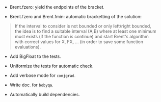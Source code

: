 * Brent.fzero: yield the endpoints of the bracket.

* Brent.fzero and Brent.fmin: automatic bracketting of the solution:

> If the interval to consider is not bounded or only left/right bounded, the
> idea is to find a suitable interval (A,B) where at least one minimum must
> exists (if the function is continue) and start Brent's algorithm with correct
> values for X, FX, ... (in order to save some function evaluations).

* Add BigFloat to the tests.

* Uniformize the tests for automatic check.

* Add verbose mode for `conjgrad`.

* Write doc. for `bobyqa`.

* Automatically build dependencies.
